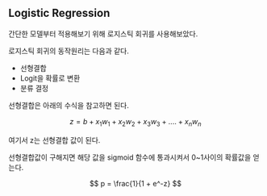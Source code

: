 ## Logistic Regression

간단한 모델부터 적용해보기 위해 로지스틱 회귀를 사용해보았다.

로지스틱 회귀의 동작원리는 다음과 같다.

* 선형결합
* Logit을 확률로 변환
* 분류 결정

선형결합은 아래의 수식을 참고하면 된다.

$$
z = b + x_1w_1 + x_2w_2 + x_3w_3 + .... + x_nw_n
$$


여기서 z는 선형결합 값이 된다.

선형결합값이 구해지면 해당 값을 sigmoid 함수에 통과시켜서 0~1사이의 확률값을 얻는다.

$$
p = \frac{1}{1 + e^-z}
$$
